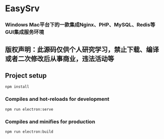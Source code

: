 # EasySrv
### Windows Mac平台下的一款集成Nginx、PHP、MySQL、Redis等GUI集成服务环境
## 版权声明：此源码仅供个人研究学习，禁止下载、编译或者二次修改后从事商业，违法活动等
## Project setup
```
npm install
```

### Compiles and hot-reloads for development
```
npm run electron:serve
```

### Compiles and minifies for production
```
npm run electron:build
```